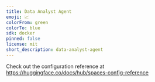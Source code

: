 ```yaml
---
title: Data Analyst Agent
emoji: 📈
colorFrom: green
colorTo: blue
sdk: docker
pinned: false
license: mit
short_description: data-analyst-agent
---
```


Check out the configuration reference at https://huggingface.co/docs/hub/spaces-config-reference
